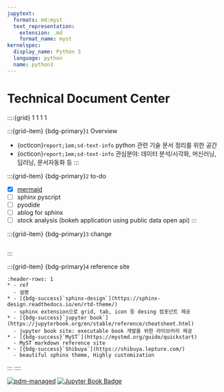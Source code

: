 ```yaml
---
jupytext:
  formats: md:myst
  text_representation:
    extension: .md
    format_name: myst
kernelspec:
  display_name: Python 3
  language: python
  name: python3
---
```


# Technical Document Center

::::{grid} 1 1 1 1

:::{grid-item}
{bdg-primary}`1` Overview
* {octicon}`report;1em;sd-text-info` python 관련 기술 문서 정리를 위한 공간
* {octicon}`report;1em;sd-text-info` 관심분야: 데이터 분석/시각화, 머신러닝, 딥러닝, 문서자동화 등 
:::

:::{grid-item}
{bdg-primary}`2` to-do
- [x] [mermaid](`./dc/mermaid.md`)
- [ ] sphinx pyscript
- [ ] pyodide
- [ ] ablog for sphinx
- [ ] stock analysis (bokeh application using public data open api)
:::

:::{grid-item}
{bdg-primary}`3` change  
```{include} ./chg_summary.md
```  
:::

:::{grid-item}
{bdg-primary}`4` reference site
```{list-table} 
:header-rows: 1
* - ref
  - 설명
* - [{bdg-success}`sphinx-design`](https://sphinx-design.readthedocs.io/en/rtd-theme/)
  - sphinx extension으로 grid, tab, icon 등 desing 컴포넌트 제공
* - [{bdg-success}`jupyter book`](https://jupyterbook.org/en/stable/reference/cheatsheet.html)
  - jupyter book site: executable book 개발을 위한 라이브러리 제공   
* - [{bdg-success}`MyST`](https://mystmd.org/guide/quickstart)
  - MyST markdown reference site  
* - [{bdg-success}`Shibuya`](https://shibuya.lepture.com/)
  - beautiful sphinx theme, Highly customization  
```
:::
::::

[![pdm-managed](https://img.shields.io/badge/pdm-managed-blueviolet)](https://pdm.fming.dev)
[![Jupyter Book Badge](docs/images/badge.svg)](https://jupyterbook.org)